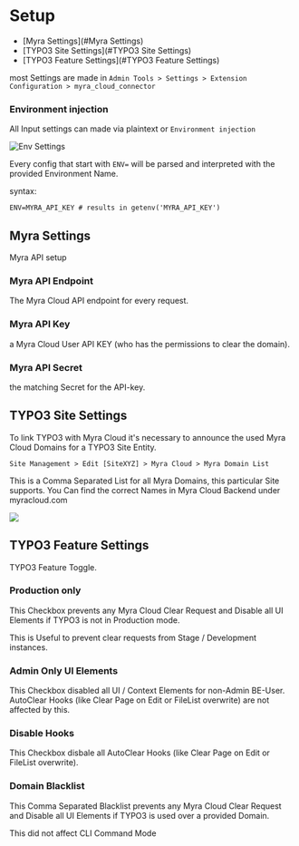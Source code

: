 # Setup

* [Myra Settings](#Myra Settings)
* [TYPO3 Site Settings](#TYPO3 Site Settings)
* [TYPO3 Feature Settings](#TYPO3 Feature Settings)

most Settings are made in
`Admin Tools > Settings > Extension Configuration > myra_cloud_connector`


### Environment injection
All Input settings can made via plaintext or `Environment injection`

![Env Settings](img/env_inject.png)

Every config that start with `ENV=` will be parsed and interpreted with the provided Environment Name.

syntax:
```dotenv
ENV=MYRA_API_KEY # results in getenv('MYRA_API_KEY')
```

## Myra Settings

Myra API setup

### Myra API Endpoint

The Myra Cloud API endpoint for every request.

### Myra API Key

a Myra Cloud User API KEY (who has the permissions to clear the domain).

### Myra API Secret

the matching Secret for the API-key.

## TYPO3 Site Settings

To link TYPO3 with Myra Cloud it's necessary to announce the used Myra Cloud Domains for a TYPO3 Site Entity.

`Site Management > Edit [SiteXYZ] > Myra Cloud > Myra Domain List`

This is a Comma Separated List for all Myra Domains, this particular Site supports.
You Can find the correct Names in Myra Cloud Backend under myracloud.com

![](img/myra_websites.png)

## TYPO3 Feature Settings

TYPO3 Feature Toggle.

### Production only

This Checkbox prevents any Myra Cloud Clear Request and Disable all UI Elements if TYPO3 is not in Production mode.

This is Useful to prevent clear requests from Stage / Development instances.

### Admin Only UI Elements

This Checkbox disabled all UI / Context Elements for non-Admin BE-User.
AutoClear Hooks (like Clear Page on Edit or FileList overwrite) are not affected by this.

### Disable Hooks

This Checkbox disbale all AutoClear Hooks (like Clear Page on Edit or FileList overwrite).

### Domain Blacklist

This Comma Separated Blacklist prevents any Myra Cloud Clear Request and Disable all UI Elements if TYPO3 is used over a provided Domain.

This did not affect CLI Command Mode
